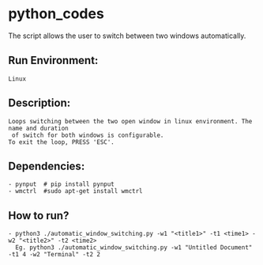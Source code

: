 # python_codes
The script allows the user to switch between two windows automatically.

## Run Environment:
    Linux

## Description:
    Loops switching between the two open window in linux environment. The name and duration
     of switch for both windows is configurable.
    To exit the loop, PRESS 'ESC'.

## Dependencies:
    - pynput  # pip install pynput
    - wmctrl  #sudo apt-get install wmctrl

## How to run?
    - python3 ./automatic_window_switching.py -w1 "<title1>" -t1 <time1> -w2 "<title2>" -t2 <time2>
      Eg. python3 ./automatic_window_switching.py -w1 "Untitled Document" -t1 4 -w2 "Terminal" -t2 2